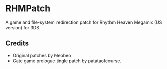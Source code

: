 # RHMPatch
A game and file-system redirection patch for Rhythm Heaven Megamix (US version) for 3DS.

## Credits
- Original patches by Neobeo
- Gate game prologue jingle patch by patataofcourse.
